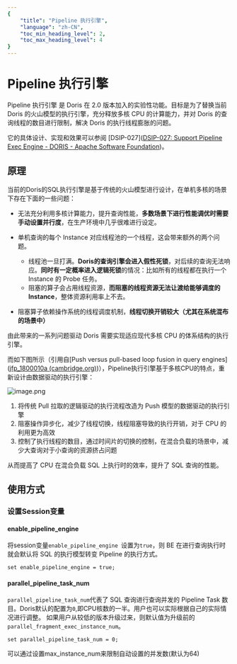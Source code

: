 ```yaml
---
{
    "title": "Pipeline 执行引擎",
    "language": "zh-CN",
    "toc_min_heading_level": 2,
    "toc_max_heading_level": 4
}
---
```


<!-- 
Licensed to the Apache Software Foundation (ASF) under one
or more contributor license agreements.  See the NOTICE file
distributed with this work for additional information
regarding copyright ownership.  The ASF licenses this file
to you under the Apache License, Version 2.0 (the
"License"); you may not use this file except in compliance
with the License.  You may obtain a copy of the License at

  http://www.apache.org/licenses/LICENSE-2.0

Unless required by applicable law or agreed to in writing,
software distributed under the License is distributed on an
"AS IS" BASIS, WITHOUT WARRANTIES OR CONDITIONS OF ANY
KIND, either express or implied.  See the License for the
specific language governing permissions and limitations
under the License.
-->

# Pipeline 执行引擎

<version since="2.0.0"></version>

Pipeline 执行引擎 是 Doris 在 2.0 版本加入的实验性功能。目标是为了替换当前 Doris 的火山模型的执行引擎，充分释放多核 CPU 的计算能力，并对 Doris 的查询线程的数目进行限制，解决 Doris 的执行线程膨胀的问题。

它的具体设计、实现和效果可以参阅 [DSIP-027]([DSIP-027: Support Pipeline Exec Engine - DORIS - Apache Software Foundation](https://cwiki.apache.org/confluence/display/DORIS/DSIP-027%3A+Support+Pipeline+Exec+Engine))。

## 原理

当前的Doris的SQL执行引擎是基于传统的火山模型进行设计，在单机多核的场景下存在下面的一些问题：
* 无法充分利用多核计算能力，提升查询性能，**多数场景下进行性能调优时需要手动设置并行度**，在生产环境中几乎很难进行设定。

* 单机查询的每个 Instance 对应线程池的一个线程，这会带来额外的两个问题。
  * 线程池一旦打满。**Doris的查询引擎会进入假性死锁**，对后续的查询无法响应。**同时有一定概率进入逻辑死锁**的情况：比如所有的线程都在执行一个 Instance 的 Probe 任务。
  * 阻塞的算子会占用线程资源，**而阻塞的线程资源无法让渡给能够调度的 Instance**，整体资源利用率上不去。

* 阻塞算子依赖操作系统的线程调度机制，**线程切换开销较大（尤其在系统混布的场景中）**

由此带来的一系列问题驱动 Doris 需要实现适应现代多核 CPU 的体系结构的执行引擎。

而如下图所示（引用自[Push versus pull-based loop fusion in query engines]([jfp_1800010a (cambridge.org)](https://www.cambridge.org/core/services/aop-cambridge-core/content/view/D67AE4899E87F4B5102F859B0FC02045/S0956796818000102a.pdf/div-class-title-push-versus-pull-based-loop-fusion-in-query-engines-div.pdf))），Pipeline执行引擎基于多核CPU的特点，重新设计由数据驱动的执行引擎：

![image.png](/images/pipeline-execution-engine.png)

1. 将传统 Pull 拉取的逻辑驱动的执行流程改造为 Push 模型的数据驱动的执行引擎
2. 阻塞操作异步化，减少了线程切换，线程阻塞导致的执行开销，对于 CPU 的利用更为高效
3. 控制了执行线程的数目，通过时间片的切换的控制，在混合负载的场景中，减少大查询对于小查询的资源挤占问题

从而提高了 CPU 在混合负载 SQL 上执行时的效率，提升了 SQL 查询的性能。

## 使用方式

### 设置Session变量

#### enable_pipeline_engine

将session变量`enable_pipeline_engine `设置为`true`，则 BE 在进行查询执行时就会默认将 SQL 的执行模型转变 Pipeline 的执行方式。

```
set enable_pipeline_engine = true;
```

#### parallel_pipeline_task_num

`parallel_pipeline_task_num`代表了 SQL 查询进行查询并发的 Pipeline Task 数目。Doris默认的配置为`0`,即CPU核数的一半。用户也可以实际根据自己的实际情况进行调整。
如果用户从较低的版本升级过来，则默认值为升级前的`parallel_fragment_exec_instance_num`。

```
set parallel_pipeline_task_num = 0;
```
可以通过设置max_instance_num来限制自动设置的并发数(默认为64)
